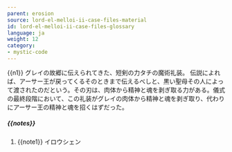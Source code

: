 ```yaml
---
parent: erosion
source: lord-el-melloi-ii-case-files-material
id: lord-el-melloi-ii-case-files-glossary
language: ja
weight: 12
category:
- mystic-code
---
```


{{n1}}
グレイの故郷に伝えられてきた、短剣の力タチの魔術礼装。
伝説によれば、アーサー王が戻ってくるそのときまで伝えるべしと、黒い聖母その人によって渡されたのだという。その刃は、肉体から精神と魂を剥ぎ取る力がある。儀式の最終段階において、この礼装がグレイの肉体から精神と魂を剥ぎ取り、代わりにアーサー王の精神と魂を招くはずだった。

##### {{notes}}

1. {{note1}} イロウシェン
